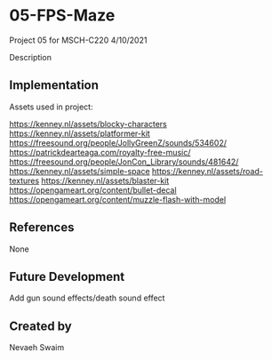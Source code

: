 # 05-FPS-Maze
Project 05 for MSCH-C220
4/10/2021

Description
## Implementation
Assets used in project:

https://kenney.nl/assets/blocky-characters
https://kenney.nl/assets/platformer-kit
https://freesound.org/people/JollyGreenZ/sounds/534602/
https://patrickdearteaga.com/royalty-free-music/
https://freesound.org/people/JonCon_Library/sounds/481642/
https://kenney.nl/assets/simple-space
https://kenney.nl/assets/road-textures
https://kenney.nl/assets/blaster-kit
https://opengameart.org/content/bullet-decal
https://opengameart.org/content/muzzle-flash-with-model
## References
None
## Future Development
Add gun sound effects/death sound effect
## Created by
Nevaeh Swaim
